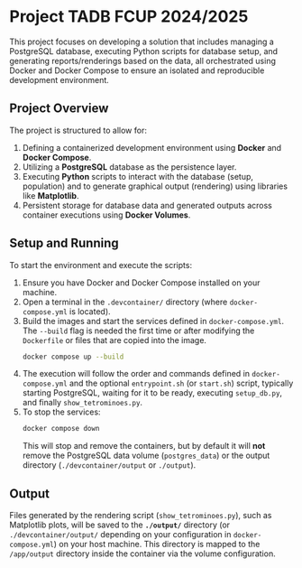 # Project TADB FCUP 2024/2025

This project focuses on developing a solution that includes managing a PostgreSQL database, executing Python scripts for database setup, and generating reports/renderings based on the data, all orchestrated using Docker and Docker Compose to ensure an isolated and reproducible development environment.

## Project Overview

The project is structured to allow for:

1.  Defining a containerized development environment using **Docker** and **Docker Compose**.
2.  Utilizing a **PostgreSQL** database as the persistence layer.
3.  Executing **Python** scripts to interact with the database (setup, population) and to generate graphical output (rendering) using libraries like **Matplotlib**.
4.  Persistent storage for database data and generated outputs across container executions using **Docker Volumes**.

## Setup and Running

To start the environment and execute the scripts:

1.  Ensure you have Docker and Docker Compose installed on your machine.
2.  Open a terminal in the `.devcontainer/` directory (where `docker-compose.yml` is located).
3.  Build the images and start the services defined in `docker-compose.yml`. The `--build` flag is needed the first time or after modifying the `Dockerfile` or files that are copied into the image.
    ```bash
    docker compose up --build
    ```
4.  The execution will follow the order and commands defined in `docker-compose.yml` and the optional `entrypoint.sh` (or `start.sh`) script, typically starting PostgreSQL, waiting for it to be ready, executing `setup_db.py`, and finally `show_tetrominoes.py`.
5.  To stop the services:
    ```bash
    docker compose down
    ```
    This will stop and remove the containers, but by default it will **not** remove the PostgreSQL data volume (`postgres_data`) or the output directory (`./devcontainer/output` or `./output`).

## Output

Files generated by the rendering script (`show_tetrominoes.py`), such as Matplotlib plots, will be saved to the **`./output/`** directory (or `./devcontainer/output/` depending on your configuration in `docker-compose.yml`) on your host machine. This directory is mapped to the `/app/output` directory inside the container via the volume configuration.